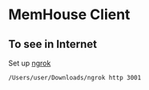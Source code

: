 # MemHouse Client

## To see in Internet

Set up [ngrok](https://dashboard.ngrok.com/get-started/setup)

```bash
/Users/user/Downloads/ngrok http 3001
```
